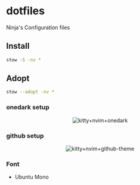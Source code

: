 # dotfiles

Ninja's Configuration files

## Install

```bash
stow -S -nv *
```

## Adopt

```bash
stow --adopt -nv *
```

### onedark setup

<p align="center">
  <img src="https://imgur.com/tptzxgH.png" alt="kitty+nvim+onedark" />
</p>

### github setup

<p align="center">
  <img src="https://imgur.com/vsB4hy9.png" alt="kitty+nvim+github-theme" />
</p>

### Font

- Ubuntu Mono
